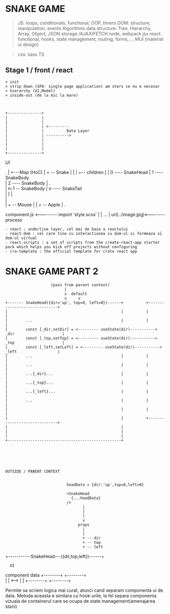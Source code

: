 # SNAKE GAME

  > JS: loops, conditionals, functional, OOP, timers
  > DOM: structure, manipulation, events
  > Algorithms 
  > data structure: Tree, Hierarchy, Array, Object, JSON
  > storage /AJAX/FETCH
  > node, webpack
  > jsx
  > react: functional, hooks, state management, routing, forms, ...
  > MUI (material ui design)

  > css: sass
  > TS

  ## Stage 1 / front / react 
    > init 
    > strip down (SPA- single page application) am sters ce nu e necesar 
    > hierarchy (UI,Model)
    > inside-out (de la mic la mare)



    +---------------+
    |               |
    |               |
    |               | <---------
    |               |          Data Layer
    |               | ---------->
    |               |
    |               |
    |               |
    +---------------+





  
  UI

  .
  |
  +---Map (HoC)
       |
       + -- Snake
       |     |
       |     +-- children [
       |                0 ---- SnakeHead
       |                1 ---- SnakeBody  
       |                2 ---- SnakeBody 
       |                .  
       |                n-1 -- SnakeBody
       |                n ---- SnakeTail         
       |             ]
       |           
       |            
       |
       + -- Mouse
       |
       |
       + -- Apple
       |
       .




  component.js <-------- import 'style.scss'
                   |
                   |           ...
                   |         url(../image.jpg)<-------
                  process





    - react : underline layer, cel mai de baza a reactului
    - react-dom : cel care tine cu interactiunea cu dom-ul si formeaza si dom-ul virtual
    - react-scripts : a set of scripts from the create-react-app starter pack which helps you kick off projects without configuring
    - cra-template : the official template for crate react app



    


# SNAKE GAME PART 2

                        (pass from parent context)
                              |
                              v  default
                              v     v
    +------- SnakeHead({dir='up', top=0, left=0})------+          +------------------------------+
    |                                                  |          |                              |
    |        ...                                       |          |                              |
    |        const [_dir,setDir] = <--------- useState(dir)-----------> _dir                     |
    |        const [_top,setTop] = <--------- useState(dir)-----------> _top                     |
    |        const [_left,setLeft] = <--------- useState(dir)-----------> _left                  |
    |        ...                                       |          |                              |
    |        ...                                       |          |                              |
    |        ...{_dir}...                              |          |                              |
    |        ...{_top}...                              |          |                              |
    |        ...{_left}...                             |          |                              |
    |        ...                                       |          |                              |
    |                                                  |          |                              |
    |                                                  |          +------------------------------+
    |                                                  |
    |                                                  |
    |                                                  |
    +--------------------------------------------------+






    OUTSIDE / PARENT CONTEXT 


                               headData = {dir:'up',top=0,left=0}

                               <SnakeHead 
                                 {...headData}
                               />
                                      |
                                      |
                                      |
                                      v
                                    props
                                      |
                                      |
                                      + -- dir
                                      + -- top
                                      + -- left

  +-----------SnakeHead---({dir,top,left})------+





      UI
  component          data
  +--------+      +--------+   
  |        | <--> |        |
  +--------+      +--------+ 
  
  Permite sa scriem logica mai curat, atunci cand separam componenta ui de data.
  Metoda aceasta e similara cu hook-urile, la fel separa componenta vizuala de containerul care se ocupa de state management(amenajarea starii)